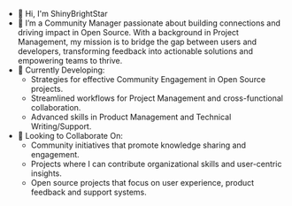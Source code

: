 - 👋 Hi, I'm ShinyBrightStar
- 👀 I’m  a Community Manager passionate about building connections and driving impact in Open Source. With a background in Project Management, my mission is to bridge the gap between users and developers, transforming feedback into actionable solutions and empowering teams to thrive.
- 🌱 Currently Developing:
   - Strategies for effective Community Engagement in Open Source projects.
   - Streamlined workflows for Project Management and cross-functional collaboration.
   - Advanced skills in Product Management and Technical Writing/Support.
- 💞️ Looking to Collaborate On:
   - Community initiatives that promote knowledge sharing and engagement.
   - Projects where I can contribute organizational skills and user-centric insights.
   - Open source projects that focus on user experience, product feedback and support systems.

<!---
This is a ✨ special ✨ repository because its `README.md` (this file) appears on your GitHub profile.
You can click the Preview link to take a look at your changes.
--->
